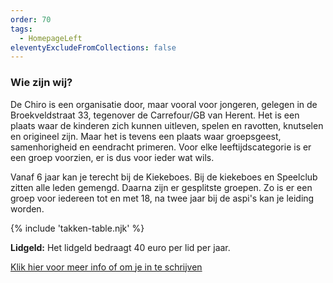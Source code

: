 ```yaml
---
order: 70
tags:
  - HomepageLeft
eleventyExcludeFromCollections: false
---
```


### Wie zijn wij?

De Chiro is een organisatie door, maar vooral voor jongeren, gelegen in de Broekveldstraat 33, tegenover de Carrefour/GB van Herent. Het is een plaats waar de kinderen zich kunnen uitleven, spelen en ravotten, knutselen en origineel zijn. Maar het is tevens een plaats waar groepsgeest, samenhorigheid en eendracht primeren. Voor elke leeftijdscategorie is er een groep voorzien, er is dus voor ieder wat wils.

Vanaf 6 jaar kan je terecht bij de Kiekeboes. Bij de kiekeboes en Speelclub zitten alle leden gemengd. Daarna zijn er gesplitste groepen. Zo is er een groep voor iedereen tot en met 18, na twee jaar bij de aspi's kan je leiding worden.

{% include 'takken-table.njk' %}

**Lidgeld:** Het lidgeld bedraagt 40 euro per lid per jaar.

[Klik hier voor meer info of om je in te schrijven](/lidworden/)